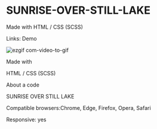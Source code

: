 # SUNRISE-OVER-STILL-LAKE
Made with HTML / CSS (SCSS)

Links: 
Demo

![ezgif com-video-to-gif](https://user-images.githubusercontent.com/125430379/225866593-d96f9b4f-643d-4960-ba1a-109fd08a74fa.gif)

Made with

HTML / CSS (SCSS)

About a code

SUNRISE OVER STILL LAKE

Compatible browsers:Chrome, Edge, Firefox, Opera, Safari

Responsive: yes
